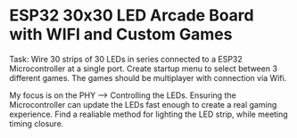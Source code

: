 # ESP32 30x30 LED Arcade Board with WIFI and Custom Games

Task: Wire 30 strips of 30 LEDs in series connected to a ESP32 Microcontroller at a single port. Create startup menu to select between 3 different games.
The games should be multiplayer with connection via Wifi.

My focus is on the PHY --> Controlling the LEDs. Ensuring the Microcontroller can update the LEDs fast enough to create a real gaming experience.
Find a realiable method for lighting the LED strip, while meeting timing closure.
